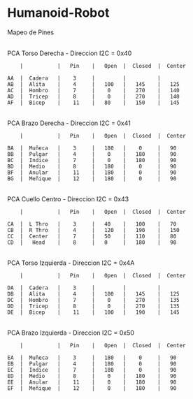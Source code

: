 # Humanoid-Robot

Mapeo de Pines<br><br>



PCA Torso Derecha  -  Direccion  I2C = 0x40<br>
  
        |           |   Pin    |   Open  |  Closed  |  Center
 
    AA  |  Cadera   |    3     |         |          |          
    AB  |  Alita    |    4     |   100   |   145    |   125    
    AC  |  Hombro   |    7     |    0    |   270    |   140    
    AD  |  Tricep   |    8     |    0    |   270    |   140    
    AF  |  Bicep    |    11    |   80    |   150    |   145    



<br>PCA Brazo Derecha  -  Direccion  I2C = 0x41<br>
  
        |           |   Pin    |   Open  |  Closed  |  Center
  
    BA  |  Muñeca   |    3     |   180   |    0     |   90     
    BB  |  Pulgar   |    4     |    0    |   180    |   90     
    BC  |  Indice   |    7     |    0    |   180    |   90     
    BD  |  Medio    |    8     |   180   |    0     |   90     
    BF  |  Anular   |    11    |   180   |    0     |   90     
    BG  |  Meñique  |    12    |   180   |    0     |   90     



<br>PCA Cuello Centro  -  Direccion  I2C = 0x43<br>
  
        |           |   Pin    |   Open  |  Closed  |  Center
 
    CA  |  L Thro   |    3     |   40    |   100    |   70     
    CB  |  R Thro   |    4     |   120   |   190    |   150    
    CC  |  Center   |    7     |   50    |   110    |   80     
    CD  |   Head    |    8     |   0     |   180    |   90     



<br>PCA Torso Izquierda  -  Direccion  I2C = 0x4A<br>
  
        |           |   Pin    |   Open  |  Closed  |  Center
 
    DA  |  Cadera   |    3     |         |          |          
    DB  |  Alita    |    4     |   100   |   145    |   125    
    DC  |  Hombro   |    7     |    0    |   270    |   135    
    DD  |  Tricep   |    8     |    0    |   270    |   135    
    DE  |  Bicep    |    11    |   100   |   190    |   145    



<br>PCA Brazo Izquierda  -  Direccion  I2C = 0x50<br>
  
        |           |   Pin    |   Open  |  Closed  |  Center
  
    EA  |  Muñeca   |    3     |   180   |    0     |   90     
    EB  |  Pulgar   |    4     |   180   |    0     |   90     
    EC  |  Indice   |    7     |   180   |    0     |   90     
    ED  |  Medio    |    8     |    0    |   180    |   90     
    EE  |  Anular   |    11    |    0    |   180    |   90     
    EF  |  Meñique  |    12    |    0    |   180    |   90     
